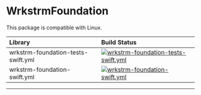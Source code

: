 # WrkstrmFoundation

This package is compatible with Linux.

<!-- START_SECTION:status -->

| Library                            | Build Status                                                                                                                                                                                                                        |
| :--------------------------------- | :---------------------------------------------------------------------------------------------------------------------------------------------------------------------------------------------------------------------------------- |
| wrkstrm-foundation-tests-swift.yml | [![wrkstrm-foundation-tests-swift.yml](https://github.com/wrkstrm/laussat/actions/workflows/wrkstrm-foundation-tests-swift.yml/badge.svg)](https://github.com/wrkstrm/laussat/actions/workflows/wrkstrm-foundation-tests-swift.yml) |
| wrkstrm-foundation-swift.yml       | [![wrkstrm-foundation-swift.yml](https://github.com/wrkstrm/laussat/actions/workflows/wrkstrm-foundation-swift.yml/badge.svg)](https://github.com/wrkstrm/laussat/actions/workflows/wrkstrm-foundation-swift.yml)                   |

---

<!-- END_SECTION:status -->
